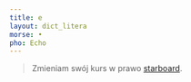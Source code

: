 ```yaml
---
title: e
layout: dict_litera
morse: •
pho: Echo
---
```

> Zmieniam swój kurs w prawo [starboard](/dict/s/starboard/).